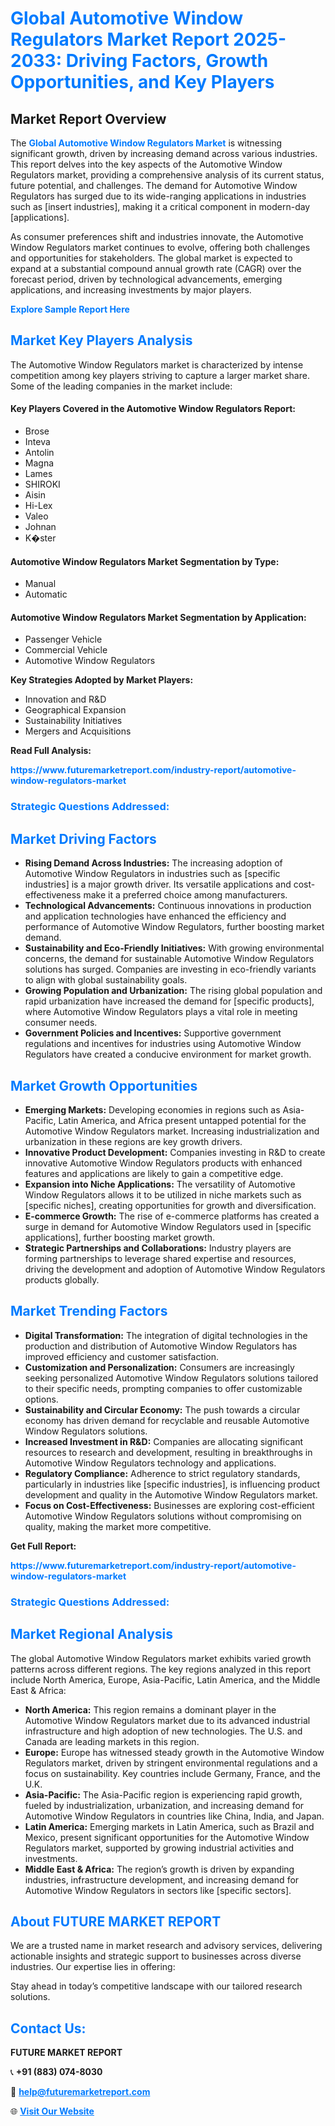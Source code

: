 <h1 style="color: #007BFF;">Global Automotive Window Regulators Market Report 2025-2033: Driving Factors, Growth Opportunities, and Key Players</h1>

<section id="overview">
<h2>Market Report Overview</h2>
<p>The <a href="https://www.futuremarketreport.com/industry-report/automotive-window-regulators-market" style="color: #007BFF; text-decoration: none;"><strong>Global Automotive Window Regulators Market</strong></a> is witnessing significant growth, driven by increasing demand across various industries. This report delves into the key aspects of the Automotive Window Regulators market, providing a comprehensive analysis of its current status, future potential, and challenges. The demand for Automotive Window Regulators has surged due to its wide-ranging applications in industries such as [insert industries], making it a critical component in modern-day [applications].</p>
<p>As consumer preferences shift and industries innovate, the Automotive Window Regulators market continues to evolve, offering both challenges and opportunities for stakeholders. The global market is expected to expand at a substantial compound annual growth rate (CAGR) over the forecast period, driven by technological advancements, emerging applications, and increasing investments by major players.</p>
</section>

<section id="overview">
<p><a href="https://www.futuremarketreport.com/request-sample/reportId=126425" style="color: #007BFF; text-decoration: none;"><strong>Explore Sample Report Here</strong></a></p>
</section>

<section id="key-players">
<h2 style="color: #007BFF;">Market Key Players Analysis</h2>
<p>The Automotive Window Regulators market is characterized by intense competition among key players striving to capture a larger market share. Some of the leading companies in the market include:</p>
<h4>Key Players Covered in the Automotive Window Regulators Report:</h4>
<ul><li>Brose</li><li>Inteva</li><li>Antolin</li><li>Magna</li><li>Lames</li><li>SHIROKI</li><li>Aisin</li><li>Hi-Lex</li><li>Valeo</li><li>Johnan</li><li>K�ster</li></ul>
<h4>Automotive Window Regulators Market Segmentation by Type:</h4>
<ul><li>Manual</li><li>Automatic</li></ul>

<h4>Automotive Window Regulators Market Segmentation by Application:</h4>
<ul><li>Passenger Vehicle</li><li>Commercial Vehicle</li><li>Automotive Window Regulators</li></ul>
<p><strong>Key Strategies Adopted by Market Players:</strong></p>
<ul>
<li>Innovation and R&D</li>
<li>Geographical Expansion</li>
<li>Sustainability Initiatives</li>
<li>Mergers and Acquisitions</li>
</ul>
</section>

<section>
<p><strong>Read Full Analysis: </strong></p><a href="https://www.futuremarketreport.com/industry-report/automotive-window-regulators-market" style="color: #007BFF; text-decoration: none;"><strong>https://www.futuremarketreport.com/industry-report/automotive-window-regulators-market</strong></a>
<h3 style="color: #007BFF;">Strategic Questions Addressed:</h3>
</section>

<section id="driving-factors">
<h2 style="color: #007BFF;">Market Driving Factors</h2>
<ul>
<li><strong>Rising Demand Across Industries:</strong> The increasing adoption of Automotive Window Regulators in industries such as [specific industries] is a major growth driver. Its versatile applications and cost-effectiveness make it a preferred choice among manufacturers.</li>
<li><strong>Technological Advancements:</strong> Continuous innovations in production and application technologies have enhanced the efficiency and performance of Automotive Window Regulators, further boosting market demand.</li>
<li><strong>Sustainability and Eco-Friendly Initiatives:</strong> With growing environmental concerns, the demand for sustainable Automotive Window Regulators solutions has surged. Companies are investing in eco-friendly variants to align with global sustainability goals.</li>
<li><strong>Growing Population and Urbanization:</strong> The rising global population and rapid urbanization have increased the demand for [specific products], where Automotive Window Regulators plays a vital role in meeting consumer needs.</li>
<li><strong>Government Policies and Incentives:</strong> Supportive government regulations and incentives for industries using Automotive Window Regulators have created a conducive environment for market growth.</li>
</ul>
</section>

<section id="growth-opportunities">
<h2 style="color: #007BFF;">Market Growth Opportunities</h2>
<ul>
<li><strong>Emerging Markets:</strong> Developing economies in regions such as Asia-Pacific, Latin America, and Africa present untapped potential for the Automotive Window Regulators market. Increasing industrialization and urbanization in these regions are key growth drivers.</li>
<li><strong>Innovative Product Development:</strong> Companies investing in R&D to create innovative Automotive Window Regulators products with enhanced features and applications are likely to gain a competitive edge.</li>
<li><strong>Expansion into Niche Applications:</strong> The versatility of Automotive Window Regulators allows it to be utilized in niche markets such as [specific niches], creating opportunities for growth and diversification.</li>
<li><strong>E-commerce Growth:</strong> The rise of e-commerce platforms has created a surge in demand for Automotive Window Regulators used in [specific applications], further boosting market growth.</li>
<li><strong>Strategic Partnerships and Collaborations:</strong> Industry players are forming partnerships to leverage shared expertise and resources, driving the development and adoption of Automotive Window Regulators products globally.</li>
</ul>
</section>

<section id="trending-factors">
<h2 style="color: #007BFF;">Market Trending Factors</h2>
<ul>
<li><strong>Digital Transformation:</strong> The integration of digital technologies in the production and distribution of Automotive Window Regulators has improved efficiency and customer satisfaction.</li>
<li><strong>Customization and Personalization:</strong> Consumers are increasingly seeking personalized Automotive Window Regulators solutions tailored to their specific needs, prompting companies to offer customizable options.</li>
<li><strong>Sustainability and Circular Economy:</strong> The push towards a circular economy has driven demand for recyclable and reusable Automotive Window Regulators solutions.</li>
<li><strong>Increased Investment in R&D:</strong> Companies are allocating significant resources to research and development, resulting in breakthroughs in Automotive Window Regulators technology and applications.</li>
<li><strong>Regulatory Compliance:</strong> Adherence to strict regulatory standards, particularly in industries like [specific industries], is influencing product development and quality in the Automotive Window Regulators market.</li>
<li><strong>Focus on Cost-Effectiveness:</strong> Businesses are exploring cost-efficient Automotive Window Regulators solutions without compromising on quality, making the market more competitive.</li>
</ul>
</section>

<section>
<p><strong>Get Full Report: </strong></p><a href="https://www.futuremarketreport.com/industry-report/automotive-window-regulators-market" style="color: #007BFF; text-decoration: none;"><strong>https://www.futuremarketreport.com/industry-report/automotive-window-regulators-market</strong></a>
<h3 style="color: #007BFF;">Strategic Questions Addressed:</h3>
</section>


<section id="regional-analysis">
<h2 style="color: #007BFF;">Market Regional Analysis</h2>
<p>The global Automotive Window Regulators market exhibits varied growth patterns across different regions. The key regions analyzed in this report include North America, Europe, Asia-Pacific, Latin America, and the Middle East & Africa:</p>
<ul>
<li><strong>North America:</strong> This region remains a dominant player in the Automotive Window Regulators market due to its advanced industrial infrastructure and high adoption of new technologies. The U.S. and Canada are leading markets in this region.</li>
<li><strong>Europe:</strong> Europe has witnessed steady growth in the Automotive Window Regulators market, driven by stringent environmental regulations and a focus on sustainability. Key countries include Germany, France, and the U.K.</li>
<li><strong>Asia-Pacific:</strong> The Asia-Pacific region is experiencing rapid growth, fueled by industrialization, urbanization, and increasing demand for Automotive Window Regulators in countries like China, India, and Japan.</li>
<li><strong>Latin America:</strong> Emerging markets in Latin America, such as Brazil and Mexico, present significant opportunities for the Automotive Window Regulators market, supported by growing industrial activities and investments.</li>
<li><strong>Middle East & Africa:</strong> The region’s growth is driven by expanding industries, infrastructure development, and increasing demand for Automotive Window Regulators in sectors like [specific sectors].</li>
</ul>
</section>

<footer>
<h2 style="color: #007BFF;">About FUTURE MARKET REPORT</h2>
<p>We are a trusted name in market research and advisory services, delivering actionable insights and strategic support to businesses across diverse industries. Our expertise lies in offering:</p>

<p>Stay ahead in today’s competitive landscape with our tailored research solutions.</p>

<h2 style="color: #007BFF;">Contact Us:</h2>
<p><strong>FUTURE MARKET REPORT</strong></p>
<p>📞 <strong>+91 (883) 074-8030</strong></p>
<p>📧 <strong><a href="mailto:help@futuremarketreport.com" style="color: #007BFF;">help@futuremarketreport.com</a></strong></p>
<p>🌐 <strong><a href="https://www.futuremarketreport.com/" style="color: #007BFF;">Visit Our Website</a></strong></p>
</footer>